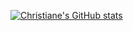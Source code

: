 [![Christiane's GitHub stats](https://github-readme-stats.vercel.app/api?username=cmmerritt)](https://github.com/anuraghazra/github-readme-stats)
